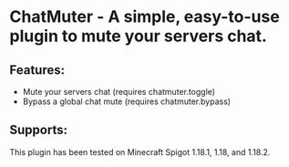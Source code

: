 # ChatMuter - A simple, easy-to-use plugin to mute your servers chat.

## Features:

- Mute your servers chat (requires chatmuter.toggle)
- Bypass a global chat mute (requires chatmuter.bypass)

## Supports:
This plugin has been tested on Minecraft Spigot 1.18.1, 1.18, and 1.18.2.
